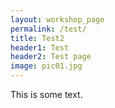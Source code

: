 ```yaml
---
layout: workshop_page
permalink: /test/
title: Test2
header1: Test
header2: Test page
image: pic01.jpg
---
```


This is some text.
